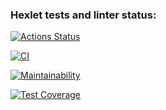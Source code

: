 ### Hexlet tests and linter status:
[![Actions Status](https://github.com/ShirokoMax/frontend-project-lvl2/workflows/hexlet-check/badge.svg)](https://github.com/ShirokoMax/frontend-project-lvl2/actions)

[![CI](https://github.com/ShirokoMax/frontend-project-lvl2/actions/workflows/CI.yml/badge.svg)](https://github.com/ShirokoMax/frontend-project-lvl2/actions/workflows/CI.yml)

[![Maintainability](https://api.codeclimate.com/v1/badges/ce74874303a5dddbf32b/maintainability)](https://codeclimate.com/github/ShirokoMax/frontend-project-lvl2/maintainability)

[![Test Coverage](https://api.codeclimate.com/v1/badges/ce74874303a5dddbf32b/test_coverage)](https://codeclimate.com/github/ShirokoMax/frontend-project-lvl2/test_coverage)